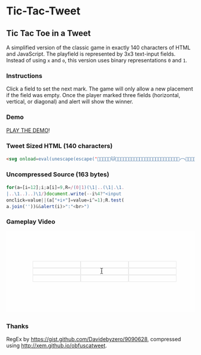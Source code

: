 # Tic-Tac-Tweet
## Tic Tac Toe in a Tweet

A simplified version of the classic game in exactly 140 characters of HTML and JavaScript. The playfield is represented by 3x3 text-input fields. Instead of using `x` and `o`, this version uses binary representations `0` and `1`.

### Instructions

Click a field to set the next mark. The game will only allow a new placement if the field was empty. Once the player marked three fields (horizontal, vertical, or diagonal) and alert will show the winner.

### Demo

[PLAY THE DEMO](http://rawgit.com/tic-tac-tweet/ping/master/tweet.html)!

### Tweet Sized HTML (140 characters)

```html
<svg onload=eval(unescape(escape('𩡯𬠨𨐽𦱝𛁩🐱𜠻𛐭𪐻𨑛𪑝🐹𛁒🐯𚀰𯀱𚐨𧀱𯀮𛠨𧀱𯀮𧀱𛡼𛠮𧀱𛠮𚐮𛠩𧀱𛰩𩁯𨱵𫑥𫡴𛡷𬡩𭁥𚁩𙐴🰢🁩𫡰𭑴𘁯𫡣𫁩𨱫👶𨑬𭑥𯁼𚁡𦰢𚱩𚰢𧐽𭡡𫁵𩐽𪑞🐱𚐻𤠮𭁥𬱴𚁡𛡪𫱩𫠨𙰧𚐩𙠦𨑬𩑲𭀨𪐩🠢𞠢🁢𬠾𘠩').replace(/uD./g,'')))>
```

### Uncompressed Source (163 bytes)

```js
for(a=[i=12];i;a[i]=9,R=/(0|1)(\1|..(\1|.\1.
|..\1..)..)\1/)document.write(--i%4?"<input
onclick=value||(a["+i+"]=value=i^=1);R.test(
a.join(''))&&alert(i)>":"<br>")
```

### Gameplay Video

![Tic-Tac-Tweet](https://raw.githubusercontent.com/aemkei/tic-tac-tweet/master/tic-tac-tweet.gif)

### Thanks

RegEx by https://gist.github.com/Davidebyzero/9090628, compressed using http://xem.github.io/obfuscatweet.
